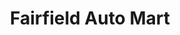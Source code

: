 ---
title: "Fairfield Auto Mart"
url: /fairfield/fairfield-auto-mart-east-main-street/
shop: Autohaus
---